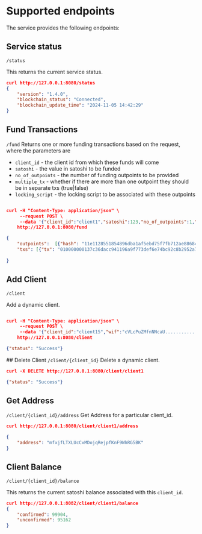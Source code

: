 # Supported endpoints
The service provides the following endpoints:
## Service status
`/status`

This returns the current service status.
```JSON
curl http://127.0.0.1:8080/status
{
    "version": "1.4.0", 
    "blockchain_status": "Connected", 
    "blockchain_update_time": "2024-11-05 14:42:29"
}
```


## Fund Transactions
`/fund`
Returns one or more funding transactions based on the request, where the parameters are 
* `client_id` - the client id from which these funds will come
* `satoshi` - the value in satoshi to be funded
* `no_of_outpoints` - the number of funding outpoints to be provided
* `multiple_tx` - whether if there are more than one outpoint they should be in separate txs (true|false)
* `locking_script` - the locking script to be associated with these outpoints
```JSON

curl -H "Content-Type: application/json" \
     --request POST \
     --data '{"client_id":"client1","satoshi":123,"no_of_outpoints":1,"multiple_tx":false,"locking_script":"000000"}' \
    http://127.0.0.1:8080/fund

{
    "outpoints":  [{"hash": "11e1128551854896dba1af5ebd75f7fb712ae88684cae59e86f89b158de86697", "index": 1}], 
    "txs": [{"tx": "010000000137c36dacc941196a9f773def6e74bc92c8b2952a79178f48b31e4074831c295d000000006a47304402204dde2fda0af07d1c0dc2a22473d1b54065f714405723fdf4a05f27048dc87b770220402ef74c2cc718d83f95a9940f4d489a9931dbbb3eb8d884a38d059e8a63fb2e412102b02cc8307d68c174135fc320a7af3cb4748e14b1701b76f9498ccaf3ffac55efffffffff027f690100000000001976a91404e044fb084b497e20a635bbad95b18506666cbf88ac7b000000000000000300000000000000"}]
    
}   
```

## Add Client
`/client`

Add a dynamic client.

```JSON

curl -H "Content-Type: application/json" \
     --request POST \
     --data '{"client_id":"client15","wif":"cVLcPuZMfnNNcaU...................oLh3piTnX9WCndRqWh"}' \
    http://127.0.0.1:8080/client

{"status": "Success"}
```

## Delete Client
`/client/{client_id}`
Delete a dynamic client.

```JSON
curl -X DELETE http://127.0.0.1:8080/client/client1

{"status": "Success"}
```

## Get Address
`/client/{client_id}/address`
Get Address for a particular client_id.

```JSON
curl http://127.0.0.1:8080/client/client1/address

{
    "address": "mfxjfLTXLUcCxMDojqRejpfKnF9WhRG5BK" 
}   
```


## Client Balance
`/client/{client_id}/balance`

This returns the current satoshi balance associated with this `client_id`.
```JSON
curl http://127.0.0.1:8082/client/client1/balance      
{   
    "confirmed": 99904,
    "unconfirmed": 95162
}
```



